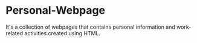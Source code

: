# Personal-Webpage
It's a collection of webpages that contains personal information and work-related activities created using HTML.
